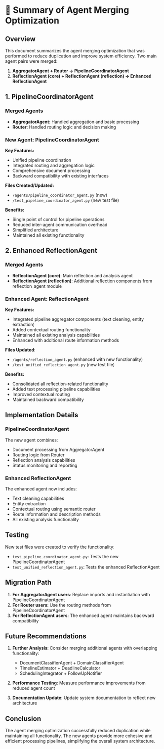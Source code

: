 

# 🚀 Summary of Agent Merging Optimization

## Overview

This document summarizes the agent merging optimization that was performed to reduce duplication and improve system efficiency. Two main agent pairs were merged:

1. **AggregatorAgent + Router → PipelineCoordinatorAgent**
2. **ReflectionAgent (core) + ReflectionAgent (reflection) → Enhanced ReflectionAgent**

## 1. PipelineCoordinatorAgent

### Merged Agents
- **AggregatorAgent**: Handled aggregation and basic processing
- **Router**: Handled routing logic and decision making

### New Agent: PipelineCoordinatorAgent

**Key Features:**
- Unified pipeline coordination
- Integrated routing and aggregation logic
- Comprehensive document processing
- Backward compatibility with existing interfaces

**Files Created/Updated:**
- `/agents/pipeline_coordinator_agent.py` (new)
- `/test_pipeline_coordinator_agent.py` (new test file)

**Benefits:**
- Single point of control for pipeline operations
- Reduced inter-agent communication overhead
- Simplified architecture
- Maintained all existing functionality

## 2. Enhanced ReflectionAgent

### Merged Agents
- **ReflectionAgent (core)**: Main reflection and analysis agent
- **ReflectionAgent (reflection)**: Additional reflection components from reflection_agent module

### Enhanced Agent: ReflectionAgent

**Key Features:**
- Integrated pipeline aggregator components (text cleaning, entity extraction)
- Added contextual routing functionality
- Maintained all existing analysis capabilities
- Enhanced with additional route information methods

**Files Updated:**
- `/agents/reflection_agent.py` (enhanced with new functionality)
- `/test_unified_reflection_agent.py` (new test file)

**Benefits:**
- Consolidated all reflection-related functionality
- Added text processing pipeline capabilities
- Improved contextual routing
- Maintained backward compatibility

## Implementation Details

### PipelineCoordinatorAgent

The new agent combines:
- Document processing from AggregatorAgent
- Routing logic from Router
- Reflection analysis capabilities
- Status monitoring and reporting

### Enhanced ReflectionAgent

The enhanced agent now includes:
- Text cleaning capabilities
- Entity extraction
- Contextual routing using semantic router
- Route information and description methods
- All existing analysis functionality

## Testing

New test files were created to verify the functionality:
- `test_pipeline_coordinator_agent.py`: Tests the new PipelineCoordinatorAgent
- `test_unified_reflection_agent.py`: Tests the enhanced ReflectionAgent

## Migration Path

1. **For AggregatorAgent users**: Replace imports and instantiation with PipelineCoordinatorAgent
2. **For Router users**: Use the routing methods from PipelineCoordinatorAgent
3. **For ReflectionAgent users**: The enhanced agent maintains backward compatibility

## Future Recommendations

1. **Further Analysis**: Consider merging additional agents with overlapping functionality:
   - DocumentClassifierAgent + DomainClassifierAgent
   - TimelineEstimator + DeadlineCalculator
   - SchedulingIntegrator + FollowUpNotifier

2. **Performance Testing**: Measure performance improvements from reduced agent count
3. **Documentation Update**: Update system documentation to reflect new architecture

## Conclusion

The agent merging optimization successfully reduced duplication while maintaining all functionality. The new agents provide more cohesive and efficient processing pipelines, simplifying the overall system architecture.

